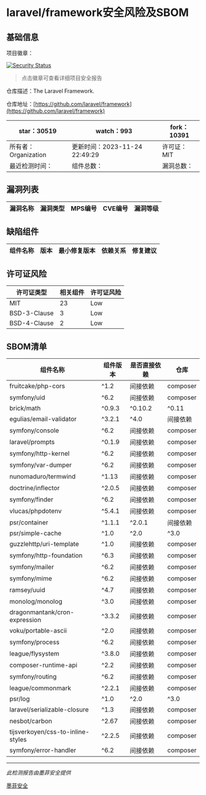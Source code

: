 # laravel/framework安全风险及SBOM

## 基础信息

项目徽章：

[![Security Status](https://www.murphysec.com/platform3/v31/badge/1728123319995027456.svg)](https://www.murphysec.com/console/report/1694415317542723584/1728123319995027456)

> 点击徽章可查看详细项目安全报告

仓库描述：The Laravel Framework.

仓库地址：[https://github.com/laravel/framework](https://github.com/laravel/framework)

| star：30519 | watch：993 | fork：10391 |
| ----------- | -------------- | ------------ |
| 所有者：Organization | 更新时间：2023-11-24 22:49:29 | 许可证：MIT |
| 最近检测时间： | 组件总数： | 漏洞总数： |




## 漏洞列表

| 漏洞名称 | 漏洞类型 | MPS编号 | CVE编号 | 漏洞等级 |
| ------- | ------ | ------- | ------ | ----- |





## 缺陷组件

| 组件名称 | 版本 | 最小修复版本 | 依赖关系 | 修复建议 |
| -------- | ---- | ------------ | -------- | -------- |





## 许可证风险

| 许可证类型 | 相关组件 | 许可证风险 |
| ---------- | -------- | ---------- |
|MIT|23|Low|
|BSD-3-Clause|3|Low|
|BSD-4-Clause|2|Low|




## SBOM清单

| 组件名称 | 组件版本 | 是否直接依赖 | 仓库 |
| -------- | -------- | ------------ | ---- |
|fruitcake/php-cors|^1.2|间接依赖|composer|
|symfony/uid|^6.2|间接依赖|composer|
|brick/math|^0.9.3|^0.10.2|^0.11|间接依赖|composer|
|egulias/email-validator|^3.2.1|^4.0|间接依赖|composer|
|symfony/console|^6.2|间接依赖|composer|
|laravel/prompts|^0.1.9|间接依赖|composer|
|symfony/http-kernel|^6.2|间接依赖|composer|
|symfony/var-dumper|^6.2|间接依赖|composer|
|nunomaduro/termwind|^1.13|间接依赖|composer|
|doctrine/inflector|^2.0.5|间接依赖|composer|
|symfony/finder|^6.2|间接依赖|composer|
|vlucas/phpdotenv|^5.4.1|间接依赖|composer|
|psr/container|^1.1.1|^2.0.1|间接依赖|composer|
|psr/simple-cache|^1.0|^2.0|^3.0|间接依赖|composer|
|guzzlehttp/uri-template|^1.0|间接依赖|composer|
|symfony/http-foundation|^6.3|间接依赖|composer|
|symfony/mailer|^6.2|间接依赖|composer|
|symfony/mime|^6.2|间接依赖|composer|
|ramsey/uuid|^4.7|间接依赖|composer|
|monolog/monolog|^3.0|间接依赖|composer|
|dragonmantank/cron-expression|^3.3.2|间接依赖|composer|
|voku/portable-ascii|^2.0|间接依赖|composer|
|symfony/process|^6.2|间接依赖|composer|
|league/flysystem|^3.8.0|间接依赖|composer|
|composer-runtime-api|^2.2|间接依赖|composer|
|symfony/routing|^6.2|间接依赖|composer|
|league/commonmark|^2.2.1|间接依赖|composer|
|psr/log|^1.0|^2.0|^3.0|间接依赖|composer|
|laravel/serializable-closure|^1.3|间接依赖|composer|
|nesbot/carbon|^2.67|间接依赖|composer|
|tijsverkoyen/css-to-inline-styles|^2.2.5|间接依赖|composer|
|symfony/error-handler|^6.2|间接依赖|composer|


------

*此检测报告由墨菲安全提供*

[墨菲安全](www.murphysec.com)